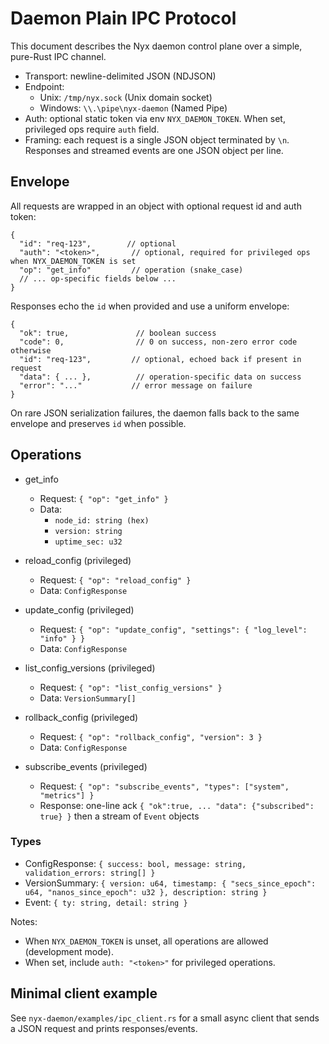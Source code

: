 # Daemon Plain IPC Protocol

This document describes the Nyx daemon control plane over a simple, pure-Rust IPC channel.

- Transport: newline-delimited JSON (NDJSON)
- Endpoint:
  - Unix: `/tmp/nyx.sock` (Unix domain socket)
  - Windows: `\\.\pipe\nyx-daemon` (Named Pipe)
- Auth: optional static token via env `NYX_DAEMON_TOKEN`. When set, privileged ops require `auth` field.
- Framing: each request is a single JSON object terminated by `\n`. Responses and streamed events are one JSON object per line.

## Envelope

All requests are wrapped in an object with optional request id and auth token:

```
{
  "id": "req-123",        // optional
  "auth": "<token>",       // optional, required for privileged ops when NYX_DAEMON_TOKEN is set
  "op": "get_info"         // operation (snake_case)
  // ... op-specific fields below ...
}
```

Responses echo the `id` when provided and use a uniform envelope:

```
{
  "ok": true,               // boolean success
  "code": 0,                // 0 on success, non-zero error code otherwise
  "id": "req-123",         // optional, echoed back if present in request
  "data": { ... },          // operation-specific data on success
  "error": "..."           // error message on failure
}
```

On rare JSON serialization failures, the daemon falls back to the same envelope and preserves `id` when possible.

## Operations

- get_info
  - Request: `{ "op": "get_info" }`
  - Data:
    - `node_id: string (hex)`
    - `version: string`
    - `uptime_sec: u32`

- reload_config (privileged)
  - Request: `{ "op": "reload_config" }`
  - Data: `ConfigResponse`

- update_config (privileged)
  - Request: `{ "op": "update_config", "settings": { "log_level": "info" } }`
  - Data: `ConfigResponse`

- list_config_versions (privileged)
  - Request: `{ "op": "list_config_versions" }`
  - Data: `VersionSummary[]`

- rollback_config (privileged)
  - Request: `{ "op": "rollback_config", "version": 3 }`
  - Data: `ConfigResponse`

- subscribe_events (privileged)
  - Request: `{ "op": "subscribe_events", "types": ["system", "metrics"] }`
  - Response: one-line ack `{ "ok":true, ... "data": {"subscribed": true} }` then a stream of `Event` objects

### Types

- ConfigResponse: `{ success: bool, message: string, validation_errors: string[] }`
- VersionSummary: `{ version: u64, timestamp: { "secs_since_epoch": u64, "nanos_since_epoch": u32 }, description: string }`
- Event: `{ ty: string, detail: string }`

Notes:
- When `NYX_DAEMON_TOKEN` is unset, all operations are allowed (development mode).
- When set, include `auth: "<token>"` for privileged operations.

## Minimal client example

See `nyx-daemon/examples/ipc_client.rs` for a small async client that sends a JSON request and prints responses/events.
